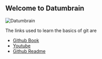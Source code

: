 ## Welcome to Datumbrain
![Datumbrain](https://datumbrain.com/static/media/logo.1bae97c5.png "datumbrain logo")

  The links used to learn the basics of git are
  - [Github Book](https://guides.github.com/introduction/git-handbook/)
  - [Youtube][youtube-link]
  - [Github Readme][1]

[youtube-link]: https://www.youtube.com/watch?v=HVsySz-h9r4
[1]: https://github.com/adam-p/markdown-here/wiki/Markdown-Cheatsheet


